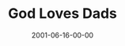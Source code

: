 ---
layout: message
category: message
series: "God Loves..."
title: "God Loves Dads"
date: 2001-06-16-00-00
message_id: 328
---